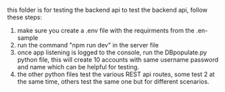 this folder is for testing the backend api
to test the backend api, follow these steps:
1. make sure you create a .env file with the requirments from the .en-sample
2. run the command "npm run dev" in the server file
3. once app listening is logged to the console, run the DBpopulate.py python file, this will create 10 accounts with same username password and name which can be helpful for testing.
4. the other python files test the various REST api routes, some test 2 at the same time, others test the same one but for different scenarios.